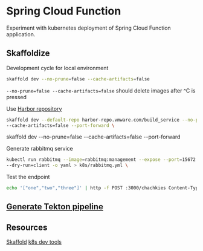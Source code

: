 # Spring Cloud Function

Experiment with kubernetes deployment of Spring Cloud Function application.

## Skaffoldize

Development cycle for local environment

```bash
skaffold dev --no-prune=false --cache-artifacts=false
```

`--no-prune=false --cache-artifacts=false` should delete images after ^C is pressed

Use [Harbor repository](https://harbor-repo.vmware.com/) 

```bash
skaffold dev --default-repo harbor-repo.vmware.com/build_service --no-prune=false \
--cache-artifacts=false --port-forward \
```

skaffold dev --no-prune=false --cache-artifacts=false --port-forward

Generate rabbitmq service

```bash
kubectl run rabbitmq --image=rabbitmq:management --expose --port=15672 --restart=Never \
--dry-run=client -o yaml > k8s/rabbitmq.yml \
```

Test the endpoint

```bash
echo '["one","two","three"]' | http -f POST :3000/chachkies Content-Type:text/plain
```



## [Generate Tekton pipeline](https://github.com/GoogleContainerTools/skaffold/tree/master/examples/generate-pipeline)

## Resources

[Skaffold](https://skaffold.dev/)
[k8s dev tools](https://github.com/dsyer/skaffold-devtools-demo)